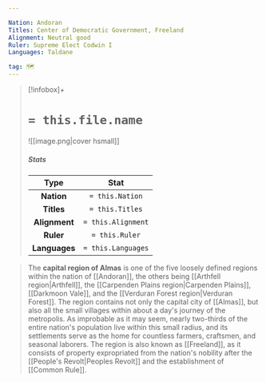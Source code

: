 ```yaml
---

Nation: Andoran
Titles: Center of Democratic Government, Freeland
Alignment: Neutral good
Ruler: Supreme Elect Codwin I
Languages: Taldane

tag: 🗺️
---
```


> [!infobox]+
> #  `= this.file.name`
> ![[image.png|cover hsmall]]
> ##### Stats
> Type | Stat |
> :---:|:---:|
> **Nation** | `= this.Nation` |
> **Titles** | `= this.Titles` |
> **Alignment** | `= this.Alignment` |
> **Ruler** | `= this.Ruler` |
> **Languages** | `= this.Languages` |



> The **capital region of Almas** is one of the five loosely defined regions within the nation of [[Andoran]], the others being [[Arthfell region|Arthfell]], the [[Carpenden Plains region|Carpenden Plains]], [[Darkmoon Vale]], and the [[Verduran Forest region|Verduran Forest]]. The region contains not only the capital city of [[Almas]], but also all the small villages within about a day's journey of the metropolis. As improbable as it may seem, nearly two-thirds of the entire nation's population live within this small radius, and its settlements serve as the home for countless farmers, craftsmen, and seasonal laborers. The region is also known as [[Freeland]], as it consists of property expropriated from the nation's nobility after the [[People's Revolt|Peoples Revolt]] and the establishment of [[Common Rule]].








